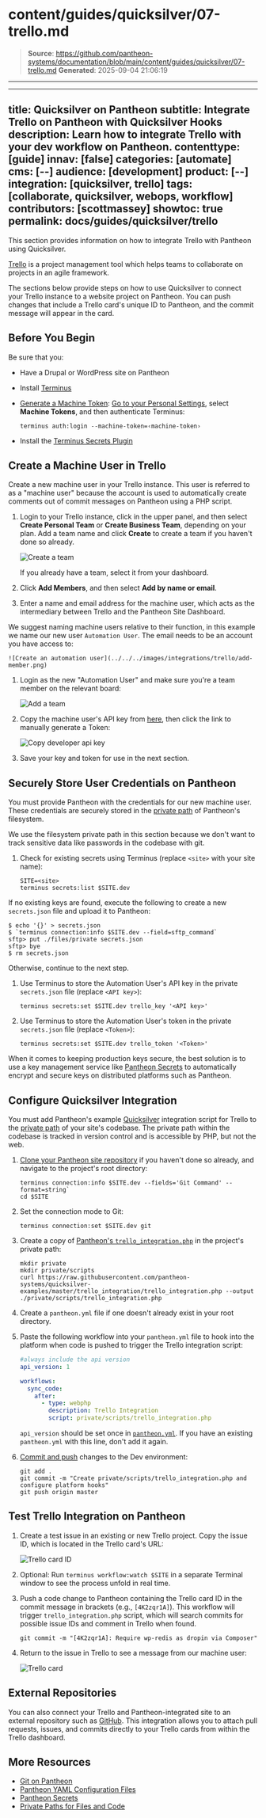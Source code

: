 # content/guides/quicksilver/07-trello.md

> **Source**: https://github.com/pantheon-systems/documentation/blob/main/content/guides/quicksilver/07-trello.md
> **Generated**: 2025-09-04 21:06:19

---

---
title: Quicksilver on Pantheon
subtitle: Integrate Trello on Pantheon with Quicksilver Hooks
description: Learn how to integrate Trello with your dev workflow on Pantheon.
contenttype: [guide]
innav: [false]
categories: [automate]
cms: [--]
audience: [development]
product: [--]
integration: [quicksilver, trello]
tags: [collaborate, quicksilver, webops, workflow]
contributors: [scottmassey]
showtoc: true
permalink: docs/guides/quicksilver/trello
---

This section provides information on how to integrate Trello with Pantheon using Quicksilver.

[Trello](https://trello.com) is a project management tool which helps teams to collaborate on projects in an agile framework.

The sections below provide steps on how to use Quicksilver to connect your Trello instance to a website project on Pantheon. You can push changes that include a Trello card's unique ID to Pantheon, and the commit message will appear in the card.

## Before You Begin

Be sure that you:

- Have a Drupal or WordPress site on Pantheon

- Install [Terminus](/terminus/install#install-terminus)

- [Generate a Machine Token](https://dashboard.pantheon.io/machine-token/create): [Go to your Personal Settings](/personal-settings), select **Machine Tokens**, and then authenticate Terminus:

  ```bash{promptUser: user}
  terminus auth:login --machine-token=‹machine-token›
  ```

- Install the [Terminus Secrets Plugin](https://github.com/pantheon-systems/terminus-secrets-plugin)

## Create a Machine User in Trello

Create a new machine user in your Trello instance. This user is referred to as a "machine user" because the account is used to automatically create comments out of commit messages on Pantheon using a PHP script.

1. Login to your Trello instance, click <Icon icon="plus" /> in the upper panel, and then select **Create Personal Team** or **Create Business Team**, depending on your plan. Add a team name and click **Create** to create a team if you haven't done so already.

    ![Create a team](../../../images/integrations/trello/new-team.png)

    If you already have a team, select it from your dashboard.

1. Click **Add Members**, and then select **Add by name or email**.

1. Enter a name and email address for the machine user, which acts as the intermediary between Trello and the Pantheon Site Dashboard.

  We suggest naming machine users relative to their function, in this example we name our new user `Automation User`. The email needs to be an account you have access to:

    ![Create an automation user](../../../images/integrations/trello/add-member.png)

1. Login as the new "Automation User" and make sure you're a team member on the relevant board:

    ![Add a team](../../../images/integrations/trello/team-board.png)

1. Copy the machine user's API key from [here](https://trello.com/app-key), then click the link to manually generate a Token:

    ![Copy developer api key](../../../images/integrations/trello/developer-keys.png)

1. Save your key and token for use in the next section.

## Securely Store User Credentials on Pantheon

You must provide Pantheon with the credentials for our new machine user. These credentials are securely stored in the [private path](/guides/secure-development/private-paths#private-path-for-files) of Pantheon's filesystem.

We use the filesystem private path in this section because we don't want to track sensitive data like passwords in the codebase with git.

1. Check for existing secrets using Terminus (replace `<site>` with your site name):

   ```bash{promptUser: user}
   SITE=<site>
   terminus secrets:list $SITE.dev
   ```

  If no existing keys are found, execute the following to create a new `secrets.json` file and upload it to Pantheon:

   ```none
   $ echo '{}' > secrets.json
   $ `terminus connection:info $SITE.dev --field=sftp_command`
   sftp> put ./files/private secrets.json
   sftp> bye
   $ rm secrets.json
   ```

  Otherwise, continue to the next step.

1. Use Terminus to store the Automation User's API key in the private `secrets.json` file (replace `<API key>`):

   ```bash{promptUser: user}
   terminus secrets:set $SITE.dev trello_key '<API key>'
   ```

1. Use Terminus to store the Automation User's token in the private `secrets.json` file (replace `<Token>`):

   ```bash{promptUser: user}
   terminus secrets:set $SITE.dev trello_token '<Token>'
   ```

<Alert title="Note" type="info">

When it comes to keeping production keys secure, the best solution is to use a key management service like [Pantheon Secrets](/guides/secrets) to automatically encrypt and secure keys on distributed platforms such as Pantheon.

</Alert>

## Configure Quicksilver Integration

You must add Pantheon's example [Quicksilver](/guides/quicksilver) integration script for Trello to the [private path](/guides/secure-development/private-paths#private-path-for-code) of your site's codebase. The private path within the codebase is tracked in version control and is accessible by PHP, but not the web.

1. [Clone your Pantheon site repository](/guides/git/git-config#clone-your-site-codebase) if you haven't done so already, and navigate to the project's root directory:

   ```bash{promptUser: user}
   terminus connection:info $SITE.dev --fields='Git Command' --format=string`
   cd $SITE
   ```

1. Set the connection mode to Git:

   ```bash{promptUser: user}
   terminus connection:set $SITE.dev git
   ```

1. Create a copy of [Pantheon's `trello_integration.php`](https://github.com/pantheon-systems/quicksilver-examples/tree/master/trello_integration) in the project's private path:

   ```bash{promptUser: user}
   mkdir private
   mkdir private/scripts
   curl https://raw.githubusercontent.com/pantheon-systems/quicksilver-examples/master/trello_integration/trello_integration.php --output ./private/scripts/trello_integration.php
   ```

1. Create a `pantheon.yml` file if one doesn't already exist in your root directory.

1. Paste the following workflow into your `pantheon.yml` file to hook into the platform when code is pushed to trigger the Trello integration script:

   ```yaml:title=pantheon.yml
   #always include the api version
   api_version: 1

   workflows:
     sync_code:
       after:
         - type: webphp
           description: Trello Integration
           script: private/scripts/trello_integration.php
   ```

    <Alert title="Note" type="info">

    `api_version` should be set once in [`pantheon.yml`](/pantheon-yml). If you have an existing `pantheon.yml` with this line, don't add it again.

    </Alert>

1. [Commit and push](/guides/git/git-config#push-changes-to-pantheon) changes to the Dev environment:

   ```bash{promptUser: user}
   git add .
   git commit -m "Create private/scripts/trello_integration.php and configure platform hooks"
   git push origin master
   ```

## Test Trello Integration on Pantheon

1. Create a test issue in an existing or new Trello project. Copy the issue ID, which is located in the Trello card's URL:

    ![Trello card ID](../../../images/integrations/trello/card-id.png)

1. Optional: Run `terminus workflow:watch $SITE` in a separate Terminal window to see the process unfold in real time.

1. Push a code change to Pantheon containing the Trello card ID in the commit message in brackets (e.g., `[4K2zqr1A]`). This workflow will trigger `trello_integration.php` script, which will search commits for possible issue IDs and comment in Trello when found.

   ```bash{promptUser: user}
   git commit -m "[4K2zqr1A]: Require wp-redis as dropin via Composer"
   ```

1. Return to the issue in Trello to see a message from our machine user:

    ![Trello card](../../../images/integrations/trello/trello-card.png)

## External Repositories

You can also connect your Trello and Pantheon-integrated site to an external repository such as [GitHub](http://help.trello.com/article/1065-using-the-github-power-up). This integration allows you to attach pull requests, issues, and commits directly to your Trello cards from within the Trello dashboard.

## More Resources

- [Git on Pantheon](/guides/git)
- [Pantheon YAML Configuration Files](/pantheon-yml)
- [Pantheon Secrets](/guides/secrets)
- [Private Paths for Files and Code](/guides/secure-development/private-paths)

